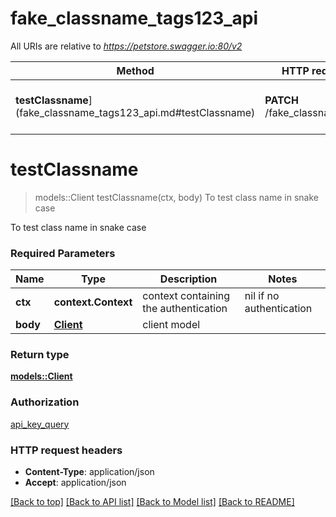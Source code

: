 # fake_classname_tags123_api

All URIs are relative to *https://petstore.swagger.io:80/v2*

Method | HTTP request | Description
------------- | ------------- | -------------
**testClassname**](fake_classname_tags123_api.md#testClassname) | **PATCH** /fake_classname_test | To test class name in snake case


# **testClassname**
> models::Client testClassname(ctx, body)
To test class name in snake case

To test class name in snake case

### Required Parameters

Name | Type | Description  | Notes
------------- | ------------- | ------------- | -------------
 **ctx** | **context.Context** | context containing the authentication | nil if no authentication
  **body** | [**Client**](Client.md)| client model | 

### Return type

[**models::Client**](Client.md)

### Authorization

[api_key_query](../README.md#api_key_query)

### HTTP request headers

 - **Content-Type**: application/json
 - **Accept**: application/json

[[Back to top]](#) [[Back to API list]](../README.md#documentation-for-api-endpoints) [[Back to Model list]](../README.md#documentation-for-models) [[Back to README]](../README.md)

